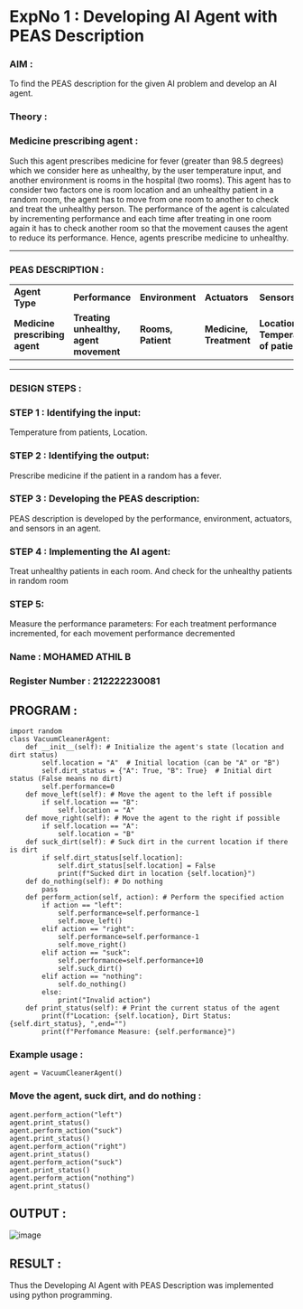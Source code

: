 <h1>ExpNo 1 : Developing AI Agent with PEAS Description</h1>

<h3>AIM :</h3>
<p>To find the PEAS description for the given AI problem and develop an AI agent.</p>
<h3>Theory :</h3>
<h3>Medicine prescribing agent :</h3>
<p>Such this agent prescribes medicine for fever (greater than 98.5 degrees) which we consider here as unhealthy, by the user temperature input, and another environment is rooms in the hospital (two rooms). This agent has to consider two factors one is room location and an unhealthy patient in a random room, the agent has to move from one room to another to check and treat the unhealthy person. The performance of the agent is calculated by incrementing performance and each time after treating in one room again it has to check another room so that the movement causes the agent to reduce its performance. Hence, agents prescribe medicine to unhealthy.</p>
<hr>
<h3>PEAS DESCRIPTION :</h3>
<table>
  <tr>
    <td><strong>Agent Type</strong></td>
    <td><strong>Performance</strong></td>
     <td><strong>Environment</strong></td>
    <td><strong>Actuators</strong></td>
    <td><strong>Sensors</strong></td>
  </tr>
    <tr>
    <td><strong>Medicine prescribing agent</strong></td>
    <td><strong>Treating unhealthy, agent movement</strong></td>
     <td><strong>Rooms, Patient</strong></td>
    <td><strong>Medicine, Treatment</strong></td>
    <td><strong>Location, Temperature of patient</strong></td>
  </tr>
</table>
<hr>
<H3>DESIGN STEPS :</H3>
<h3>STEP 1 : Identifying the input:</h3>
<p>Temperature from patients, Location.</p>
<h3>STEP 2 : Identifying the output:</h3>
<p>Prescribe medicine if the patient in a random has a fever.</p>
<h3>STEP 3 : Developing the PEAS description:</h3>
<p>PEAS description is developed by the performance, environment, actuators, and sensors in an agent.</p>
<h3>STEP 4 : Implementing the AI agent:</h3>
<p>Treat unhealthy patients in each room. And check for the unhealthy patients in random room</p>
<h3>STEP 5:</h3>
<p>Measure the performance parameters: For each treatment performance incremented, for each movement performance decremented</p>


<h3>Name : MOHAMED ATHIL B </h3>
<h3>Register Number : 212222230081 </h3>

## PROGRAM :
```
import random
class VacuumCleanerAgent:
    def __init__(self): # Initialize the agent's state (location and dirt status)
        self.location = "A"  # Initial location (can be "A" or "B")
        self.dirt_status = {"A": True, "B": True}  # Initial dirt status (False means no dirt)
        self.performance=0
    def move_left(self): # Move the agent to the left if possible
        if self.location == "B":
            self.location = "A"
    def move_right(self): # Move the agent to the right if possible
        if self.location == "A":
            self.location = "B"
    def suck_dirt(self): # Suck dirt in the current location if there is dirt
        if self.dirt_status[self.location]:
            self.dirt_status[self.location] = False
            print(f"Sucked dirt in location {self.location}")
    def do_nothing(self): # Do nothing
        pass
    def perform_action(self, action): # Perform the specified action
        if action == "left":
            self.performance=self.performance-1
            self.move_left()
        elif action == "right":
            self.performance=self.performance-1
            self.move_right()
        elif action == "suck":
            self.performance=self.performance+10
            self.suck_dirt()
        elif action == "nothing":
            self.do_nothing()
        else:
            print("Invalid action")
    def print_status(self): # Print the current status of the agent
        print(f"Location: {self.location}, Dirt Status: {self.dirt_status}, ",end="")
        print(f"Perfomance Measure: {self.performance}")
```
### Example usage :
```
agent = VacuumCleanerAgent()
```
### Move the agent, suck dirt, and do nothing :
```
agent.perform_action("left")
agent.print_status()
agent.perform_action("suck")
agent.print_status()
agent.perform_action("right")
agent.print_status()
agent.perform_action("suck")
agent.print_status()
agent.perform_action("nothing")
agent.print_status()
```
## OUTPUT :
![image](https://github.com/Roselinjovita/19AI405ExpNo1/assets/119104296/6ff1ad28-ef8e-4fca-aaee-21138e77a4af)

## RESULT :
Thus the Developing AI Agent with PEAS Description was implemented using python programming.
